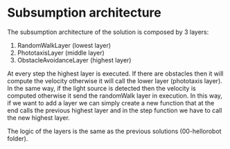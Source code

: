 # Subsumption architecture

The subsumption architecture of the solution is composed by 3 layers:

1. RandomWalkLayer (lowest layer)
2. PhototaxisLayer (middle layer)
3. ObstacleAvoidanceLayer (highest layer)

At every step the highest layer is executed.
If there are obstacles then it will compute the velocity otherwise it will call the lower layer (phototaxis layer).
In the same way, if the light source is detected then the velocity is computed otherwise it send the randomWalk layer in execution.
In this way, if we want to add a layer we can simply create a new function that at the end calls the previous highest layer and in the step function we have to call the new highest layer.

The logic of the layers is the same as the previous solutions (00-hellorobot folder).